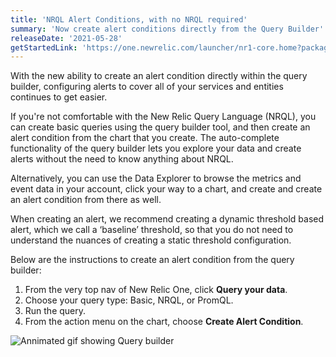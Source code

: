 ```yaml
---
title: 'NRQL Alert Conditions, with no NRQL required'
summary: 'Now create alert conditions directly from the Query Builder'
releaseDate: '2021-05-28'
getStartedLink: 'https://one.newrelic.com/launcher/nr1-core.home?packages=nrai@0.2.417-c55ed87e&platform[timeRange][duration]=259200000&platform[$isFallbackTimeRange]=true&pane=eyJuZXJkbGV0SWQiOiJucjEtY29yZS5ob21lLXNjcmVlbiJ9&overlay=eyJuZXJkbGV0SWQiOiJ3YW5kYS1kYXRhLWV4cGxvcmF0aW9uLmRhdGEtZXhwbG9yZXIiLCJpbml0aWFsQWN0aXZlSW50ZXJmYWNlIjoiY2hhcnRCdWlsZGVyIiwiaW5pdGlhbEFjY291bnRJZCI6MTYwNjg2MiwiaW5pdGlhbExpbWl0IjoxMCwiaW5pdGlhbFRpbWVXaW5kb3ciOnsic3RhcnQiOm51bGwsImVuZCI6Im5vdyIsIm9mZnNldCI6MTgwMDAwMH0sImluaXRpYWxUaW1lV2luZG93T3ZlcnJpZGUiOm51bGwsImluaXRpYWxGaWx0ZXJzIjoiIiwiaW5pdGlhbFBsb3RBZ2dyZWdhdGUiOnsicGxvdCI6bnVsbH0sImluaXRpYWxGYWNldCI6bnVsbCwiaW5pdGlhbENvbXBhcmVXaXRoIjpudWxsfQ=='
---
```

With the new ability to create an alert condition directly within the query builder, configuring alerts to cover all of your services and entities continues to get easier. 

If you're not comfortable with the New Relic Query Language (NRQL), you can create basic queries using the query builder tool, and then create an alert condition from the chart that you create. The auto-complete functionality of the query builder lets you explore your data and create alerts without the need to know anything about NRQL. 

Alternatively, you can use the Data Explorer to browse the metrics and event data in your account, click your way to a chart, and create and create an alert condition from there as well. 

When creating an alert, we recommend creating a dynamic threshold based alert, which we call a ‘baseline’ threshold, so that you do not need to understand the nuances of creating a static threshold configuration.  

Below are the instructions to create an alert condition from the query builder:

1. From the very top nav of New Relic One, click **Query your data**.
2. Choose your query type: Basic, NRQL, or PromQL.
3. Run the query.
4. From the action menu on the chart, choose **Create Alert Condition**.

![Annimated gif showing Query builder](./images/query_builder_edited_1.gif "Annimated gif showing Query builder")